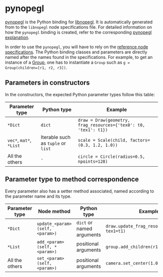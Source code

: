 # pynopegl

[pynopegl][pynopegl] is the Python binding for [libnopegl][libnopegl]. It is
automatically generated from to the `libnopegl` node specifications file.  For
detailed information on how the `pynopegl` binding is created, refer to the
corresponding [pynopegl explanation][expl-pynopegl].

In order to use the `pynopegl`, you will have to rely on the [reference node
specifications][ref-libnopegl]. The Python binding classes and parameters are
directly named after the names found in the specifications. For example, to get
an instance of a [Group][ref-libnopegl-group], one has to instantiate a `Group`
such as `g = Group(children=[r1, r2, r3])`.

## Parameters in constructors

In the constructors, the expected Python parameter types follow this table:

Parameter type          | Python type                         | Example
----------------------- | ----------------------------------- | ------------
`*Dict`                 | `dict`                              | `draw = Draw(geometry, frag_resources={'tex0': t0, 'tex1': t1})`
`vec*`, `mat*`, `*List` | Iterable such as `tuple` or `list`  | `scale = Scale(child, factors=(0.3, 1.2, 1.0))`
All the others          | `-`                                 | `circle = Circle(radius=0.5, npoints=128)`

## Parameter type to method correspondence

Every parameter also has a setter method associated, named according to the
parameter name and its type.

Parameter type | Node method                      | Python <param> type        | Example
-------------- | -------------------------------- | -------------------------- | --------
`*Dict`        | `update_<param>(self, <param>)`  | `dict` or named arguments  | `draw.update_frag_resources(tex0=t0, tex1=t1)`
`*List`        | `add_<param>(self, *<param>)`    | positional arguments       | `group.add_children(r1, r2, r3)`
All the others | `set_<param>(self, <param>)`     | positional arguments       | `camera.set_center(1.0, -1.0, 0.5)`

[pynopegl]: source:pynopegl
[libnopegl]: source:libnopegl
[expl-pynopegl]: /dev/expl/pynopegl.md
[ref-libnopegl]: /usr/ref/libnopegl.md
[ref-libnopegl-group]: /usr/ref/libnopegl.md#group

